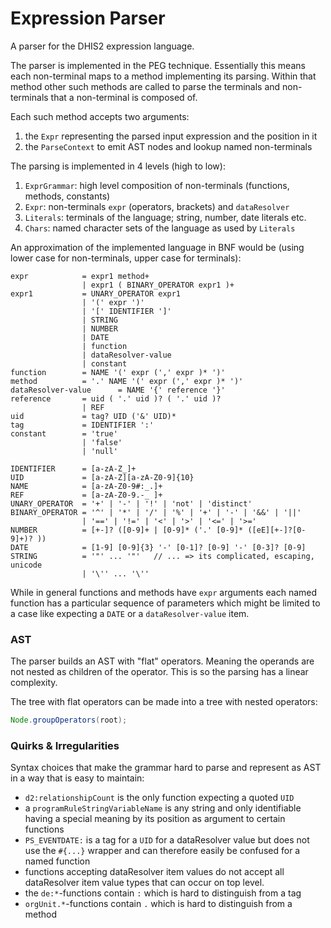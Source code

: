 # Expression Parser

A parser for the DHIS2 expression language.

The parser is implemented in the PEG technique.
Essentially this means each non-terminal maps to a method implementing its
parsing. Within that method other such methods are called to parse the
terminals and non-terminals that a non-terminal is composed of. 

Each such method accepts two arguments:
1. the `Expr` representing the parsed input expression and the position in it
2. the `ParseContext` to emit AST nodes and lookup named non-terminals

The parsing is implemented in 4 levels (high to low):
1. `ExprGrammar`: high level composition of non-terminals (functions, methods, constants)
2. `Expr`: non-terminals `expr` (operators, brackets) and `dataResolver`
3. `Literals`: terminals of the language; string, number, date literals etc.
4. `Chars`: named character sets of the language as used by `Literals`

An approximation of the implemented language in BNF would be
(using lower case for non-terminals, upper case for terminals):
```
expr            = expr1 method+
                | expr1 ( BINARY_OPERATOR expr1 )+
expr1           = UNARY_OPERATOR expr1
                | '(' expr ')'
                | '[' IDENTIFIER ']'
                | STRING
                | NUMBER
                | DATE
                | function
                | dataResolver-value
                | constant
function        = NAME '(' expr (',' expr )* ')'
method          = '.' NAME '(' expr (',' expr )* ')'
dataResolver-value      = NAME '{' reference '}'
reference       = uid ( '.' uid )? ( '.' uid )?
                | REF
uid             = tag? UID ('&' UID)*
tag             = IDENTIFIER ':'
constant        = 'true'
                | 'false'
                | 'null'

IDENTIFIER      = [a-zA-Z_]+
UID             = [a-zA-Z][a-zA-Z0-9]{10}
NAME            = [a-zA-Z0-9#:_.]+
REF             = [a-zA-Z0-9.-_ ]+
UNARY_OPERATOR  = '+' | '-' | '!' | 'not' | 'distinct'
BINARY_OPERATOR = '^' | '*' | '/' | '%' | '+' | '-' | '&&' | '||' 
                | '==' | '!=' | '<' | '>' | '<=' | '>='
NUMBER          = [+-]? ([0-9]+ | [0-9]* ('.' [0-9]* ([eE][+-]?[0-9]+)? ))
DATE            = [1-9] [0-9]{3} '-' [0-1]? [0-9] '-' [0-3]? [0-9]
STRING          = '"' ... '"'   // ... => its complicated, escaping, unicode
                | '\'' ... '\'' 
```

While in general functions and methods have `expr` arguments each named
function has a particular sequence of parameters which might be limited to a
case like expecting a `DATE` or a `dataResolver-value` item.

### AST
The parser builds an AST with "flat" operators. Meaning the operands are not
nested as children of the operator. 
This is so the parsing has a linear complexity.

The tree with flat operators can be made into a tree with nested operators:
```java
Node.groupOperators(root);
```

### Quirks & Irregularities
Syntax choices that make the grammar hard to parse and represent as AST in a
way that is easy to maintain:

- `d2:relationshipCount` is the only function expecting a quoted `UID`
- a `programRuleStringVariableName` is any string and only identifiable having
  a special meaning by its position as argument to certain functions
- `PS_EVENTDATE:` is a tag for a `UID` for a dataResolver value but does not use the
  `#{...}` wrapper and can therefore easily be confused for a named function
- functions accepting dataResolver item values do not accept all dataResolver item value types
  that can occur on top level.
- the `de:*`-functions contain `:` which is hard to distinguish from a tag
- `orgUnit.*`-functions contain `.` which is hard to distinguish from a method
